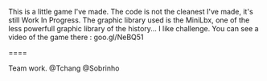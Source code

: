This is a little game I've made. The code is not the cleanest I've made, it's still Work In Progress. The graphic library used is the MiniLbx,
one of the less powerfull graphic library of the history... I like challenge.
You can see a video of the game there : goo.gl/NeBQ51

====

Team work. @Tchang @Sobrinho
